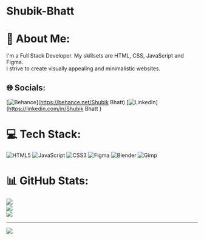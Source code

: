 # Shubik-Bhatt
# 💫 About Me:
I'm a Full Stack Developer. My skillsets are HTML, CSS, JavaScript and Figma.<br>I strive to create visually appealing and minimalistic websites.<br>


## 🌐 Socials:
[![Behance](https://img.shields.io/badge/Behance-1769ff?logo=behance&logoColor=white)](https://behance.net/Shubik Bhatt) [![LinkedIn](https://img.shields.io/badge/LinkedIn-%230077B5.svg?logo=linkedin&logoColor=white)](https://linkedin.com/in/Shubik Bhatt ) 

# 💻 Tech Stack:
![HTML5](https://img.shields.io/badge/html5-%23E34F26.svg?style=for-the-badge&logo=html5&logoColor=white) ![JavaScript](https://img.shields.io/badge/javascript-%23323330.svg?style=for-the-badge&logo=javascript&logoColor=%23F7DF1E) ![CSS3](https://img.shields.io/badge/css3-%231572B6.svg?style=for-the-badge&logo=css3&logoColor=white) ![Figma](https://img.shields.io/badge/figma-%23F24E1E.svg?style=for-the-badge&logo=figma&logoColor=white) ![Blender](https://img.shields.io/badge/blender-%23F5792A.svg?style=for-the-badge&logo=blender&logoColor=white) ![Gimp](https://img.shields.io/badge/Gimp-657D8B?style=for-the-badge&logo=gimp&logoColor=FFFFFF)
# 📊 GitHub Stats:
![](https://github-readme-stats.vercel.app/api?username=shubikB&theme=transparent&hide_border=true&include_all_commits=false&count_private=false)<br/>
![](https://github-readme-streak-stats.herokuapp.com/?user=shubikB&theme=transparent&hide_border=true)<br/>
![](https://github-readme-stats.vercel.app/api/top-langs/?username=shubikB&theme=transparent&hide_border=true&include_all_commits=false&count_private=false&layout=compact)

---
[![](https://visitcount.itsvg.in/api?id=shubikB&icon=0&color=1)](https://visitcount.itsvg.in)

<!-- Proudly created with GPRM ( https://gprm.itsvg.in ) -->
